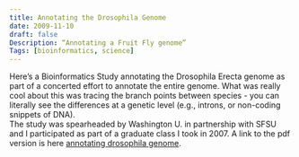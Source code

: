 ```yaml
---
title: Annotating the Drosophila Genome
date: 2009-11-10
draft: false
Description: “Annotating a Fruit Fly genome”
Tags: [bioinformatics, science]
---
```

Here’s a Bioinformatics Study annotating the Drosophila Erecta genome as part of a concerted effort to annotate the entire genome. What was really cool about this was tracing the branch points between species - you can literally see the differences at a genetic level (e.g., introns, or non-coding snippets of DNA).  
The study was spearheaded by Washington U. in partnership with SFSU and I participated as part of a graduate class I took in 2007. A link to the pdf version is here [annotating drosophila genome][1]. 


[1]:	aakerstein_bioinformatics_drosophila_annotation.pdf